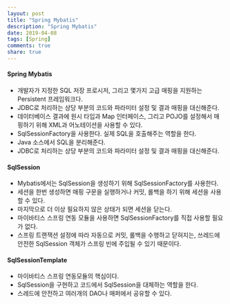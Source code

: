 ```yaml
---
layout: post
title: "Spring Mybatis"
description: "Spring Mybatis"
date: 2019-04-08
tags: [Spring]
comments: true
share: true
---
```


#### Spring Mybatis
* 개발자가 지정한 SQL 저장 프로시저, 그리고 몇가지 고급 매핑을 지원하는 Persistent 프레임워크다.
* JDBC로 처리하는 상당 부분의 코드와 파라미터 설정 및 결과 매핑을 대신해준다.
* 데이터베이스 결과에 원시 타입과 Map 인터페이스, 그리고 POJO를 설정해서 매핑하기 위해 XML과 어노테이션을 사용할 수 있다.
* SqlSessionFactory을 사용한다. 실제 SQL을 호출해주는 역할을 한다.
* Java 소스에서 SQL을 분리해준다.
* JDBC로 처리하는 상당 부분의 코드와 파라미터 설정 및 결과 매핑을 대신해준다.

#### SqlSession
* Mybatis에서는 SqlSession을 생성하기 위해 SqlSessionFactory를 사용한다.
* 세션을 한번 생성하면 매핑 구문을 실행하거나 커밋, 롤백을 하기 위해 세션을 사용할 수 있다.
* 마지막으로 더 이상 필요하지 않은 상태가 되면 세션을 닫는다.
* 마이바티스 스프링 연동 모듈을 사용하면 SqlSessionFactory를 직접 사용할 필요가 없다.
* 스프링 트랜잭션 설정에 따라 자동으로 커밋, 롤백을 수행하고 닫혀지는, 쓰레드에 안전한 SqlSession 객체가 스프링 빈에 주입될 수 있기 때문이다.

#### SqlSessionTemplate
* 마이바티스 스프링 연동모듈의 핵심이다.
* SqlSession을 구현하고 코드에서 SqlSession을 대체하는 역할을 한다.
* 스레드에 안전하고 여러개의 DAO나 매퍼에서 공유할 수 있다.